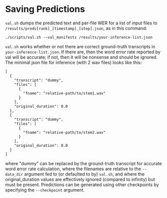 # Saving Predictions

`val.sh` dumps the predicted text and per-file WER for a list of input files
to `/results/preds[rank]_[timestamp]_[step].json`, as in this command:

```
./scripts/val.sh --val_manifests /results/your-inference-list.json
```

`val.sh` works whether or not there are correct ground-truth transcripts in `your-inference-list.json`. If there are,
then the word error rate reported by val will be accurate; if not, then it will be nonsense and should
be ignored. The minimal json file for inference (with 2 wav files) looks like this:

```
[
  {
    "transcript": "dummy",
    "files": [
      {
        "fname": "relative-path/to/stem1.wav"
      }
    ],
    "original_duration": 0.0
  },
  {
    "transcript": "dummy",
    "files": [
      {
        "fname": "relative-path/to/stem2.wav"
      }
    ],
    "original_duration": 0.0
  }
]
```

where "dummy" can be replaced by the ground-truth transcript for accurate word error rate calculation,
where the filenames are relative to the `--data_dir` argument fed to (or defaulted to by) `val.sh`, and where
the original_duration values are effectively ignored (compared to infinity) but must be present.
Predictions can be generated using other checkpoints by specifying the `--checkpoint` argument.

